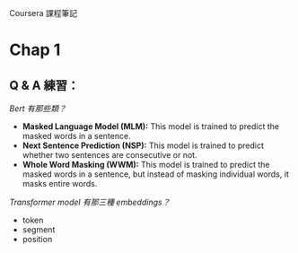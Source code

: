 Coursera 課程筆記

# Chap 1 

## Q & A 練習：

*Bert 有那些類？*

- **Masked Language Model (MLM):** This model is trained to predict the masked words in a sentence.
- **Next Sentence Prediction (NSP):** This model is trained to predict whether two sentences are consecutive or not.
- **Whole Word Masking (WWM):** This model is trained to predict the masked words in a sentence, but instead of masking individual words, it masks entire words.

*Transformer model 有那三種 embeddings？*
* token 
* segment
* position

